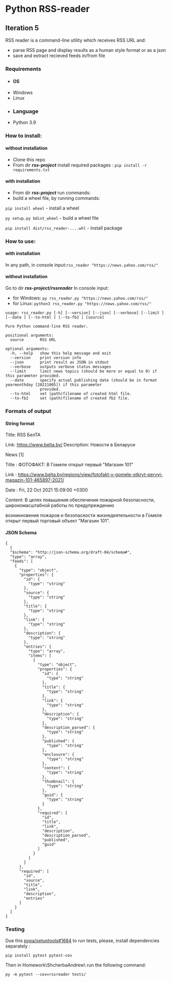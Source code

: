# Python RSS-reader

## Iteration 5

RSS reader is a command-line utility which receives RSS URL and:

- parse RSS page and display results as a human style format or as a json
- save and extract recieved feeds in/from file

### Requirements

- #### OS
- Windows
- Linux
- ### Language
- Python 3.9

### How to install:

#### without installation

- Clone this repo
- From dir **_rss-project_** install required packages :
  `pip install -r requirements.txt`

#### with installation

- From dir **_rss-project_** run commands:
- build a wheel file, by running commands:

`pip install wheel` - install a wheel

`py setup.py bdist_wheel` - build a wheel file

`pip install dist/rss_reader-....whl` - install package

### How to use:

#### with installation

In any path, in console input:`rss_reader "https://news.yahoo.com/rss/"`

#### without installation

Go to dir **_rss-project/rssreader_**
In console input:

- for Windows: `py rss_reader.py "https://news.yahoo.com/rss/"`
- for Linux: `python3 rss_reader.py "https://news.yahoo.com/rss/"`

```
usage: rss_reader.py [-h] [--version] [--json] [--verbose] [--limit ] [--date ] [--to-html ] [--to-fb2 ] [source]

Pure Python command-line RSS reader.

positional arguments:
  source       RSS URL

optional arguments:
  -h, --help   show this help message and exit
  --version    print version info
  --json       print result as JSON in stdout
  --verbose    outputs verbose status messages
  --limit      limit news topics (should be more or equal to 0) if this parameter provided.
  --date       specify actual publishing date (should be in format yearmonthday [20211005]) if this parameter
               provided.
  --to-html    set (path)filename of created html file.
  --to-fb2     set (path)filename of created fb2 file.
```

### Formats of output

#### String format

Title: RSS БелТА

Link: https://www.belta.by/
Description: Новости в Беларуси

News [1]

Title : ФОТОФАКТ: В Гомеле открыт первый "Магазин 101"

Link : https://www.belta.by/regions/view/fotofakt-v-gomele-otkryt-pervyj-magazin-101-465897-2021/

Date : Fri, 22 Oct 2021 15:09:00 +0300

Content: В целях повышения обеспечения пожарной безопасности, широкомасштабной работы по предупреждению

возникновения пожаров и безопасности жизнедеятельности в Гомеле открыт первый торговый объект "Магазин 101".

#### JSON Schema

```
{
  {
  "$schema": "http://json-schema.org/draft-04/schema#",
  "type": "array",
  "feeds": [
    {
      "type": "object",
      "properties": {
        "id": {
          "type": "string"
        },
        "source": {
          "type": "string"
        },
        "title": {
          "type": "string"
        },
        "link": {
          "type": "string"
        },
        "description": {
          "type": "string"
        },
        "entries": {
          "type": "array",
          "items": [
            {
              "type": "object",
              "properties": {
                "id": {
                  "type": "string"
                },
                "title": {
                  "type": "string"
                },
                "link": {
                  "type": "string"
                },
                "description": {
                  "type": "string"
                },
                "description_parsed": {
                  "type": "string"
                },
                "published": {
                  "type": "string"
                },
                "enclosure": {
                  "type": "string"
                },
                "content": {
                  "type": "string"
                },
                "thumbnail": {
                  "type": "string"
                },
                "guid": {
                  "type": "string"
                }
              },
              "required": [
                "id",
                "title",
                "link",
                "description",
                "description_parsed",
                "published",
                "guid"
              ]
            }
          ]
        }
      },
      "required": [
        "id",
        "source",
        "title",
        "link",
        "description",
        "entries"
      ]
    }
  ]
}
```

### Testing

Due this [pypa/setuptools#1684](https://pypi.org/project/pytest-runner/#:~:text=pypa/setuptools%231684.) to run tests, please, install dependencies separately :

`pip install pytest pytest-cov`

Then in Homework\ShcherbaAndrew\ run the following command:

`py -m pytest --cov=rssreader tests/`
